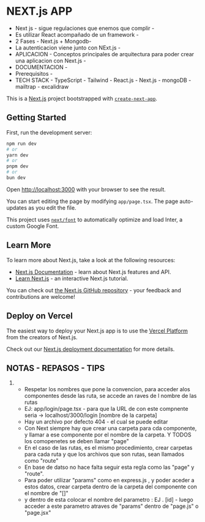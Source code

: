 # NEXT.js APP

* Next js - sigue regulaciones que enemos que complir - 
* Es utilizar React acompañado de un framework -
* 2 Fases - Next.js + Mongodb-
* La autenticacion viene junto con NExt.js -
* APLICACION - Conceptos principales de arquitectura para poder crear una aplicacion con Next.js -
* DOCUMENTACION - 
* Prerequisitos - 
* TECH STACK - TypeScript - Tailwind - React.js - Next.js - mongoDB - mailtrap - excalidraw






This is a [Next.js](https://nextjs.org/) project bootstrapped with [`create-next-app`](https://github.com/vercel/next.js/tree/canary/packages/create-next-app).

## Getting Started

First, run the development server:

```bash
npm run dev
# or
yarn dev
# or
pnpm dev
# or
bun dev
```

Open [http://localhost:3000](http://localhost:3000) with your browser to see the result.

You can start editing the page by modifying `app/page.tsx`. The page auto-updates as you edit the file.

This project uses [`next/font`](https://nextjs.org/docs/basic-features/font-optimization) to automatically optimize and load Inter, a custom Google Font.

## Learn More

To learn more about Next.js, take a look at the following resources:

- [Next.js Documentation](https://nextjs.org/docs) - learn about Next.js features and API.
- [Learn Next.js](https://nextjs.org/learn) - an interactive Next.js tutorial.

You can check out [the Next.js GitHub repository](https://github.com/vercel/next.js/) - your feedback and contributions are welcome!

## Deploy on Vercel

The easiest way to deploy your Next.js app is to use the [Vercel Platform](https://vercel.com/new?utm_medium=default-template&filter=next.js&utm_source=create-next-app&utm_campaign=create-next-app-readme) from the creators of Next.js.

Check out our [Next.js deployment documentation](https://nextjs.org/docs/deployment) for more details.


## NOTAS - REPASOS - TIPS

1. * Respetar los nombres que pone la convencion, para acceder  alos componentes desde las ruta, se accede an raves de l nombre de las rutas
   * EJ: app/login/page.tsx   -   para que la URL de con este compnente seria -> localhost/3000/login    [nombre de la carpeta]   
   * Hay un archivo por defecto 404 - el cual se puede editar 
   * Con Next siempre hay que crear una carpeta para cda componente, y llamar a ese componente por el nombre de la carpeta. Y TODOS los comopenetes se deben llamar "page"
   * En el caso de las rutas, es el mismo procedimiento, crear carpetas para cada ruta y que los archivos que son rutas, sean llamados como "route"
   * En base de datso no hace falta seguir esta regla como las "page" y "route".
   * Para poder utilizar "params" como en express.js , y poder aceder a estos datos, crear carpeta dentro de la carpeta del componente con el nombre de "[]"
   * y dentro de esta colocar el nombre del parametro : EJ . [id] - luego acceder a este parametro atraves de "params" dentro de "page.js" o "page.jsx"

  